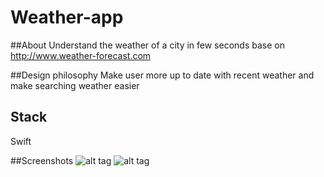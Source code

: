 # Weather-app

##About
Understand the weather of a city in few seconds base on http://www.weather-forecast.com

##Design philosophy
Make user more up to date with recent weather and make searching weather easier

## Stack
Swift

##Screenshots
![alt tag](https://cloud.githubusercontent.com/assets/17296898/17641389/7805b614-6150-11e6-98c1-38b9420dc10c.png)
![alt tag](https://cloud.githubusercontent.com/assets/17296898/17641390/793ceb56-6150-11e6-82dd-6f0919c5108c.png)

